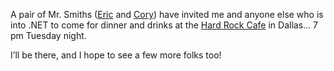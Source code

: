 A pair of Mr. Smiths ([Eric](http://weblogs.asp.net/ericjsmith/) and [Cory](http://addressof.com/blog/)) have invited me and anyone else who is into .NET to come for dinner and drinks at the [Hard Rock Cafe](http://www.hardrock.com/locations/cafes/Cafes.aspx?Lc=DALL) in Dallas&#8230; 7 pm Tuesday night.

I&#8217;ll be there, and I hope to see a few more folks too!

 